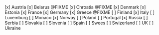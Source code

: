 [x] Austria
[x] Belarus @FIXME
[x] Chroatia @FIXME
[x] Denmark
[x] Estonia
[x] France
[x] Germany
[x] Greece @FIXME
[ ] Finland
[x] Italy
[ ] Luxemburg
[ ] Monaco
[x] Norway
[ ] Poland
[ ] Portugal
[x] Russia
[ ] Serbia
[ ] Slovakia
[ ] Slovenia
[ ] Spain
[ ] Swees
[ ] Swizerland
[ ] UK
[ ] Ukraine